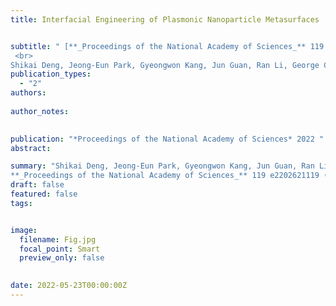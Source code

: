 ```yaml
---
title: Interfacial Engineering of Plasmonic Nanoparticle Metasurfaces


subtitle: " [**_Proceedings of the National Academy of Sciences_** 119 e2202621119 (2022)
 <br> 
Shikai Deng, Jeong-Eun Park, Gyeongwon Kang, Jun Guan, Ran Li, George C Schatz, Teri W Odom* ](https://www.pnas.org/doi/abs/10.1073/pnas.2202621119)"
publication_types:
  - "2"
authors: 
  
author_notes:
  

publication: "*Proceedings of the National Academy of Sciences* 2022 "
abstract: 

summary: "Shikai Deng, Jeong-Eun Park, Gyeongwon Kang, Jun Guan, Ran Li, George C Schatz, Teri W Odom*  <br>
**_Proceedings of the National Academy of Sciences_** 119 e2202621119 (2022). [[Link]](https://www.pnas.org/doi/abs/10.1073/pnas.2202621119)"
draft: false
featured: false
tags:


image:
  filename: Fig.jpg
  focal_point: Smart
  preview_only: false

 
date: 2022-05-23T00:00:00Z
---
```







